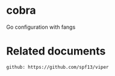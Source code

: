 # cobra

Go configuration with fangs

# Related documents

    github: https://github.com/spf13/viper
